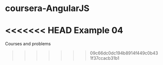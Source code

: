 # coursera-AngularJS
<<<<<<< HEAD
Example 04
=======
Courses and problems
>>>>>>> 09c66dc0dc194b8914f449c0b431f37ccacb31b1
